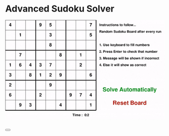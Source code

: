 # Advanced Sudoku Solver

![Output of program](https://github.com/alim-ansari/advanced-sudoku-solver/blob/master/advanced-sudoku-solver-output.gif)

<button name='button' onclick="https://github.com/alim-ansari/advanced-sudoku-solver/raw/master/Advanced%20Sudoku%20Solver.exe"></button>

